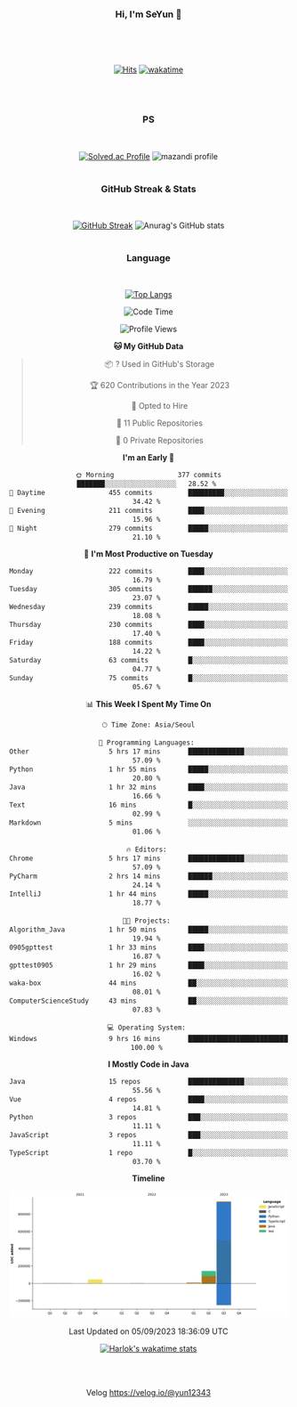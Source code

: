 


<!--
**ParkSeYun98/ParkSeYun98** is a ✨ _special_ ✨ repository because its `README.md` (this file) appears on your GitHub profile.

Here are some ideas to get you started:

- 🔭 I’m currently working on ...
- 🌱 I’m currently learning ...
- 👯 I’m looking to collaborate on ...
- 🤔 I’m looking for help with ...
- 💬 Ask me about ...
- 📫 How to reach me: ...
- 😄 Pronouns: ...
- ⚡ Fun fact: ...
-->



<div align="center">
  
  ### Hi, I'm SeYun 👋

<br /><br /><br />

  [![Hits](https://hits.seeyoufarm.com/api/count/incr/badge.svg?url=https%3A%2F%2Fgithub.com%2FParkSeYun98&count_bg=%23F9C5EF&title_bg=%23FDA4D6&icon=&icon_color=%23FFFFFF&title=Hits%21&edge_flat=false)](https://hits.seeyoufarm.com)
  [![wakatime](https://wakatime.com/badge/user/baaaeb87-f67e-4d16-851d-e5de49dc1f3e.svg)](https://wakatime.com/@baaaeb87-f67e-4d16-851d-e5de49dc1f3e)
  
  <br /><br />
  
  ### PS

  <br/>
  
  [![Solved.ac Profile](http://mazassumnida.wtf/api/generate_badge?boj=yun12343)](https://solved.ac/yun12343)
  ![mazandi profile](http://mazandi.herokuapp.com/api?handle=yun12343&theme=warm)
  <br/><br />

  ### GitHub Streak & Stats
  
  </br>
  
  [![GitHub Streak](https://streak-stats.demolab.com/?user=leverest96&theme=dark)](https://git.io/streak-stats)
  ![Anurag's GitHub stats](https://github-readme-stats.vercel.app/api?username=ParkSeYun98&show_icons=true&theme=tokyonight&bg_color=30,e96443,904e95&title_color=fff&text_color=fff)
  <br/><br />

  ### Language

  <br/>

  [![Top Langs](https://github-readme-stats.vercel.app/api/top-langs/?username=ParkSeYun98&layout=compact)](https://github.com/anuraghazra/github-readme-stats)

  <!--START_SECTION:waka-->
![Code Time](http://img.shields.io/badge/Code%20Time-417%20hrs%2015%20mins-blue)

![Profile Views](http://img.shields.io/badge/Profile%20Views-51-blue)

**🐱 My GitHub Data** 

> 📦 ? Used in GitHub's Storage 
 > 
> 🏆 620 Contributions in the Year 2023
 > 
> 💼 Opted to Hire
 > 
> 📜 11 Public Repositories 
 > 
> 🔑 0 Private Repositories 
 > 
**I'm an Early 🐤** 

```text
🌞 Morning                377 commits         ███████░░░░░░░░░░░░░░░░░░   28.52 % 
🌆 Daytime                455 commits         █████████░░░░░░░░░░░░░░░░   34.42 % 
🌃 Evening                211 commits         ████░░░░░░░░░░░░░░░░░░░░░   15.96 % 
🌙 Night                  279 commits         █████░░░░░░░░░░░░░░░░░░░░   21.10 % 
```
📅 **I'm Most Productive on Tuesday** 

```text
Monday                   222 commits         ████░░░░░░░░░░░░░░░░░░░░░   16.79 % 
Tuesday                  305 commits         ██████░░░░░░░░░░░░░░░░░░░   23.07 % 
Wednesday                239 commits         █████░░░░░░░░░░░░░░░░░░░░   18.08 % 
Thursday                 230 commits         ████░░░░░░░░░░░░░░░░░░░░░   17.40 % 
Friday                   188 commits         ████░░░░░░░░░░░░░░░░░░░░░   14.22 % 
Saturday                 63 commits          █░░░░░░░░░░░░░░░░░░░░░░░░   04.77 % 
Sunday                   75 commits          █░░░░░░░░░░░░░░░░░░░░░░░░   05.67 % 
```


📊 **This Week I Spent My Time On** 

```text
🕑︎ Time Zone: Asia/Seoul

💬 Programming Languages: 
Other                    5 hrs 17 mins       ██████████████░░░░░░░░░░░   57.09 % 
Python                   1 hr 55 mins        █████░░░░░░░░░░░░░░░░░░░░   20.80 % 
Java                     1 hr 32 mins        ████░░░░░░░░░░░░░░░░░░░░░   16.66 % 
Text                     16 mins             █░░░░░░░░░░░░░░░░░░░░░░░░   02.99 % 
Markdown                 5 mins              ░░░░░░░░░░░░░░░░░░░░░░░░░   01.06 % 

🔥 Editors: 
Chrome                   5 hrs 17 mins       ██████████████░░░░░░░░░░░   57.09 % 
PyCharm                  2 hrs 14 mins       ██████░░░░░░░░░░░░░░░░░░░   24.14 % 
IntelliJ                 1 hr 44 mins        █████░░░░░░░░░░░░░░░░░░░░   18.77 % 

🐱‍💻 Projects: 
Algorithm_Java           1 hr 50 mins        █████░░░░░░░░░░░░░░░░░░░░   19.94 % 
0905gpttest              1 hr 33 mins        ████░░░░░░░░░░░░░░░░░░░░░   16.87 % 
gpttest0905              1 hr 29 mins        ████░░░░░░░░░░░░░░░░░░░░░   16.02 % 
waka-box                 44 mins             ██░░░░░░░░░░░░░░░░░░░░░░░   08.01 % 
ComputerScienceStudy     43 mins             ██░░░░░░░░░░░░░░░░░░░░░░░   07.83 % 

💻 Operating System: 
Windows                  9 hrs 16 mins       █████████████████████████   100.00 % 
```

**I Mostly Code in Java** 

```text
Java                     15 repos            ██████████████░░░░░░░░░░░   55.56 % 
Vue                      4 repos             ████░░░░░░░░░░░░░░░░░░░░░   14.81 % 
Python                   3 repos             ███░░░░░░░░░░░░░░░░░░░░░░   11.11 % 
JavaScript               3 repos             ███░░░░░░░░░░░░░░░░░░░░░░   11.11 % 
TypeScript               1 repo              █░░░░░░░░░░░░░░░░░░░░░░░░   03.70 % 
```



**Timeline**

![Lines of Code chart](https://raw.githubusercontent.com/ParkSeYun98/ParkSeYun98/master/assets/bar_graph.png)


 Last Updated on 05/09/2023 18:36:09 UTC
<!--END_SECTION:waka-->
  
  [![Harlok's wakatime stats](https://github-readme-stats.vercel.app/api/wakatime?username=ParkSeYun98)](https://github.com/anuraghazra/github-readme-stats)
  
  <br/><br />
  
  Velog
  https://velog.io/@yun12343
  <br/><br />
</div>
